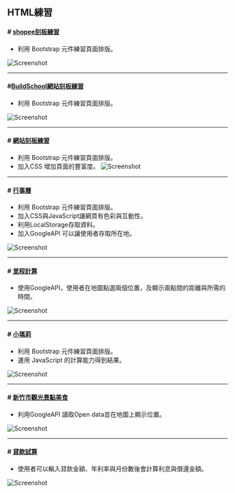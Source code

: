 
## HTML練習


#### \# [shopee刻板練習](https://buildschooltest.azurewebsites.net/HTML/shopee/shopee.html  )
* 利用 Bootstrap 元件練習頁面排版。

![Screenshot](https://github.com/Tsai-Peijin/BuildSchool2018/blob/master/HTML/images/shopee-1.PNG?raw=true)  

----
#### \#[BuildSchool網站刻板練習](https://buildschooltest.azurewebsites.net/HTML/Stereotype%20practice/bs/)  
* 利用 Bootstrap 元件練習頁面排版。

![Screenshot](https://github.com/Tsai-Peijin/BuildSchool2018/blob/master/HTML/images/BuildSchool.png?raw=true) 

----
#### \# [網站刻板練習](https://buildschooltest.azurewebsites.net/HTML/Stereotype%20practice/paw-news/)  

* 利用 Bootstrap 元件練習頁面排版。
* 加入CSS 增加頁面的豐富度。
![Screenshot](https://github.com/Tsai-Peijin/BuildSchool2018/blob/master/HTML/images/paw-news.png?raw=true)  

---
#### \# [行事曆](https://buildschooltest.azurewebsites.net/HTML/Calendar/index.html)  
* 利用 Bootstrap 元件練習頁面排版。
* 加入CSS與JavaScript讓網頁有色彩與互動性。
* 利用LocalStorage存取資料。
* 加入GoogleAPI 可以讓使用者存取所在地。

![Screenshot](https://github.com/Tsai-Peijin/BuildSchool2018/blob/master/HTML/images/%E8%A1%8C%E4%BA%8B%E6%9B%86.png?raw=true)  

---
#### \# [里程計算](https://buildschooltest.azurewebsites.net/HTML/Mileage%20calculation/) 
* 使用GoogleAPI，使用者在地圖點選兩個位置，及顯示兩點間的距離與所需的時間。

![Screenshot](https://github.com/Tsai-Peijin/BuildSchool2018/blob/master/HTML/images/%E9%87%8C%E7%A8%8B%E8%A8%88%E7%AE%97.png?raw=true)  

---
#### \# [小瑪莉](https://buildschooltest.azurewebsites.net/HTML/Slot%20machine/)
* 利用 Bootstrap 元件練習頁面排版。
* 運用 JavaScript 的計算能力得到結果。

![Screenshot](https://github.com/Tsai-Peijin/BuildSchool2018/blob/master/HTML/images/%E5%B0%8F%E7%91%AA%E8%8E%89.png?raw=true)  

---
#### \# [新竹市觀光景點美食](http://buildschooltest.azurewebsites.net/HTML/open%20data/)  
* 利用GoogleAPI 讀取Open data並在地圖上顯示位置。 

![Screenshot](https://github.com/Tsai-Peijin/BuildSchool2018/blob/master/HTML/images/%E6%99%AF%E9%BB%9E.png?raw=true)  

---
#### \# [貸款試算](https://buildschooltest.azurewebsites.net/HTML/Loan%20calculation/)  
* 使用者可以輸入貸款金額、年利率與月份數後會計算利息與償還金額。

![Screenshot](https://github.com/Tsai-Peijin/BuildSchool2018/blob/master/HTML/images/%E8%B2%B8%E6%AC%BE%E8%A9%A6%E7%AE%97.png?raw=true)